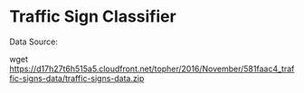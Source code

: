 # Traffic Sign Classifier

Data Source:

wget https://d17h27t6h515a5.cloudfront.net/topher/2016/November/581faac4_traffic-signs-data/traffic-signs-data.zip

